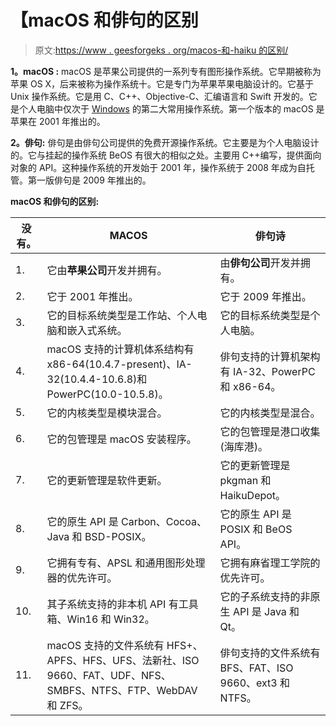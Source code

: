 # 【macOS 和俳句的区别

> 原文:[https://www . geesforgeks . org/macos-和-haiku 的区别/](https://www.geeksforgeeks.org/difference-between-macos-and-haiku/)

**1。macOS :**
macOS 是苹果公司提供的一系列专有图形操作系统。它早期被称为苹果 OS X，后来被称为操作系统十。它是专门为苹果苹果电脑设计的。它基于 Unix 操作系统。它是用 C、C++、Objective-C、汇编语言和 Swift 开发的。它是个人电脑中仅次于 [Windows](https://www.geeksforgeeks.org/interesting-facts-about-windows/) 的第二大常用操作系统。第一个版本的 macOS 是苹果在 2001 年推出的。

**2。俳句:**
俳句是由俳句公司提供的免费开源操作系统。它主要是为个人电脑设计的。它与挂起的操作系统 BeOS 有很大的相似之处。主要用 C++编写，提供面向对象的 API。这种操作系统的开发始于 2001 年，操作系统于 2008 年成为自托管。第一版俳句是 2009 年推出的。

**macOS 和俳句的区别:**

<center>

| 没有。 | MACOS | 俳句诗 |
| --- | --- | --- |
| 1. | 它由**苹果公司**开发并拥有。 | 由**俳句公司**开发并拥有。 |
| 2. | 它于 2001 年推出。 | 它于 2009 年推出。 |
| 3. | 它的目标系统类型是工作站、个人电脑和嵌入式系统。 | 它的目标系统类型是个人电脑。 |
| 4. | macOS 支持的计算机体系结构有 x86-64(10.4.7-present)、IA-32(10.4.4-10.6.8)和 PowerPC(10.0-10.5.8)。 | 俳句支持的计算机架构有 IA-32、PowerPC 和 x86-64。 |
| 5. | 它的内核类型是模块混合。 | 它的内核类型是混合。 |
| 6. | 它的包管理是 macOS 安装程序。 | 它的包管理是港口收集(海库港)。 |
| 7. | 它的更新管理是软件更新。 | 它的更新管理是 pkgman 和 HaikuDepot。 |
| 8. | 它的原生 API 是 Carbon、Cocoa、Java 和 BSD-POSIX。 | 它的原生 API 是 POSIX 和 BeOS API。 |
| 9. | 它拥有专有、APSL 和通用图形处理器的优先许可。 | 它拥有麻省理工学院的优先许可。 |
| 10. | 其子系统支持的非本机 API 有工具箱、Win16 和 Win32。 | 它的子系统支持的非原生 API 是 Java 和 Qt。 |
| 11. | macOS 支持的文件系统有 HFS+、APFS、HFS、UFS、法新社、ISO 9660、FAT、UDF、NFS、SMBFS、NTFS、FTP、WebDAV 和 ZFS。 | 俳句支持的文件系统有 BFS、FAT、ISO 9660、ext3 和 NTFS。 |

</center>